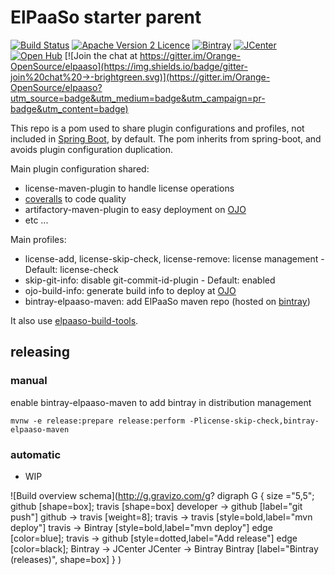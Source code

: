 # ElPaaSo starter parent

[![Build Status](https://travis-ci.org/orange-cloudfoundry/elpaaso-starter-parent.svg?branch=master)](https://travis-ci.org/orange-cloudfoundry/elpaaso-starter-parent)
[![Apache Version 2 Licence](http://img.shields.io/:license-Apache%20v2-blue.svg)](LICENSE.md)
[![Bintray](https://www.bintray.com/docs/images/bintray_badge_color.png)](https://bintray.com/elpaaso/maven/elpaaso-starter-parent/view?source=watch)
[![JCenter](https://img.shields.io/badge/JCenter-available-blue.svg)](https://bintray.com/bintray/jcenter?filterByPkgName=elpaaso-starter-parent)
[![Open Hub](http://img.shields.io/badge/Open%20Hub-analyze-blue.svg)](https://www.openhub.net/p/elpaaso-starter-parent)
[![Join the chat at https://gitter.im/Orange-OpenSource/elpaaso](https://img.shields.io/badge/gitter-join%20chat%20→-brightgreen.svg)](https://gitter.im/Orange-OpenSource/elpaaso?utm_source=badge&utm_medium=badge&utm_campaign=pr-badge&utm_content=badge)



This repo is a pom used to share plugin configurations and profiles, not included in [Spring Boot](http://projects.spring.io/spring-boot/), by default.
The pom inherits from spring-boot, and avoids plugin configuration duplication.

Main plugin configuration shared:
 * license-maven-plugin to handle license operations
 * [coveralls](https://coveralls.io) to code quality
 * artifactory-maven-plugin to easy deployment on [OJO](http://oss.jfrog.org/)
 * etc ...

Main profiles:
 * license-add, license-skip-check, license-remove: license management - Default: license-check
 * skip-git-info: disable git-commit-id-plugin - Default: enabled
 * ojo-build-info: generate build info to deploy at [OJO](http://oss.jfrog.org/)
 * bintray-elpaaso-maven: add ElPaaSo maven repo (hosted on [bintray](https://bintray.com/elpaaso/maven))


It also use [elpaaso-build-tools](https://github.com/orange-cloudfoundry/elpaaso-build-tools).

## releasing

### manual
enable bintray-elpaaso-maven to add bintray in distribution management

`mvnw -e release:prepare release:perform -Plicense-skip-check,bintray-elpaaso-maven`


### automatic
 * WIP


![Build overview schema](http://g.gravizo.com/g?
  digraph G {
    size ="5,5";
    github [shape=box];
    travis [shape=box]
    developer -> github [label="git push"] 
    github -> travis [weight=8];
    travis -> travis [style=bold,label="mvn deploy"]
    travis -> Bintray [style=bold,label="mvn deploy"]
    edge [color=blue];
    travis -> github [style=dotted,label="Add release"]
    edge [color=black];
    Bintray -> JCenter
    JCenter -> Bintray
    Bintray [label="Bintray (releases)", shape=box]
  }
)
